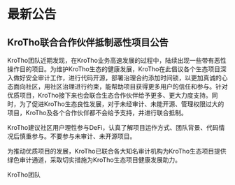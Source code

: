 # 最新公告
## KroTho联合合作伙伴抵制恶性项目公告

KroTho团队近期发现，在KroTho业务高速发展的过程中，陆续出现一些带有恶性操作目的项目。为维护KroTho生态的健康发展，KroTho在此倡议各个生态项目深入做好安全审计工作，进行代码开源，部署治理合约添加时间锁，以更加真诚的心态面向社区，用社区治理进行约束，能帮助项目获得更多用户的信任和参与。针对优质项目，KroTho接下来也会联合生态合作伙伴给予更多、更大力度支持。同时，为了促进KroTho生态良性发展，对于未经审计、未能开源、管理权限过大的项目，KroTho及各个合作伙伴都不会给予支持，并进行联合抵制。

KroTho建议社区用户理性参与DeFi，认真了解项目运作方式、团队背景、代码情况后慎重参与。不要参与未审计、未开源项目。

为推动优质项目的发展，KroTho已联合各大知名审计机构为KroTho生态项目提供绿色审计通道，采取切实措施为KroTho生态项目健康发展助力。

KroTho团队